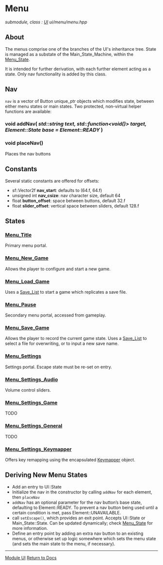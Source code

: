 # Menu
*submodule, class : [UI](../ui.md)*
*ui/menu/menu.hpp*

## About
The menus comprise one of the branches of the UI's inheritance tree. State is managed as a substate of the Main_State_Machine, within the [Menu_State](../../engine/shell/menu_state.md).

It is intended for further derivation, with each further element acting as a state. Only nav functionality is added by this class.

## Nav
`nav` is a vector of Button unique_ptr objects which modifies state, between either menu states or main states. Two protected, non-virtual helper functions are available:

### void addNav( *std::string text, std::function<void()> target, Element::State base = Element::READY* )

### void placeNav()
Places the nav buttons 

## Constants
Several static constants are offered for offsets:
- sf::Vector2f **nav_start**: defaults to (64.f, 64.f)
- unsigned int **nav_csize**: nav character size, default 64
- float **button_offset**: space between buttons, default 32.f
- float **slider_offset**: vertical space between sliders, default 128.f

## States

### [Menu_Title](menu_title.md)
Primary menu portal.

### [Menu_New_Game](menu_new_game.md)
Allows the player to configure and start a new game.

### [Menu_Load_Game](menu_load_game.md)
Uses a [Save_List](../elements/save_list.md) to start a game which replicates a save file.

### [Menu_Pause](menu_pause.md)
Secondary menu portal, accessed from gameplay.

### [Menu_Save_Game](menu_save_game.md)
Allows the player to record the current game state. Uses a [Save_List](../elements/save_list.md) to select a file for overwriting, or to input a new save name.

### [Menu_Settings](menu_settings.md)
Settings portal. Escape state must be re-set on entry.

### [Menu_Settings_Audio](menu_settings_audio.md)
Volume control sliders.

### [Menu_Settings_Game](menu_settings_game.md)
TODO

### [Menu_Settings_General](menu_settings_general.md)
TODO

### [Menu_Settings_Keymapper](menu_settings_keymapper.md)
Offers key remapping using the encapsulated [Keymapper](../elements/keymapper.md) object.

## Deriving New Menu States
- Add an entry to UI::State
- Initialize the nav in the constructor by calling `addNav` for each element, then `placeNav`
- `addNav` has an optional parameter for the nav button’s base state, defaulting to Element::READY. To prevent a nav button being used until a certain condition is met, pass Element::UNAVAILABLE.
- call `setEscape()`, which provides an exit point. Accepts UI::State or Main_State::State. Can be updated dynamically; check [Menu_State](../../engine/shell/menu_state.md) for more information.
- Define an entry point by adding an extra nav button to an existing menus, or otherwise set up logic somewhere which sets the menu state (and sets the main state to the menu, if necessary).

---

[Module UI](../ui.md)
[Return to Docs](../../docs.md)
